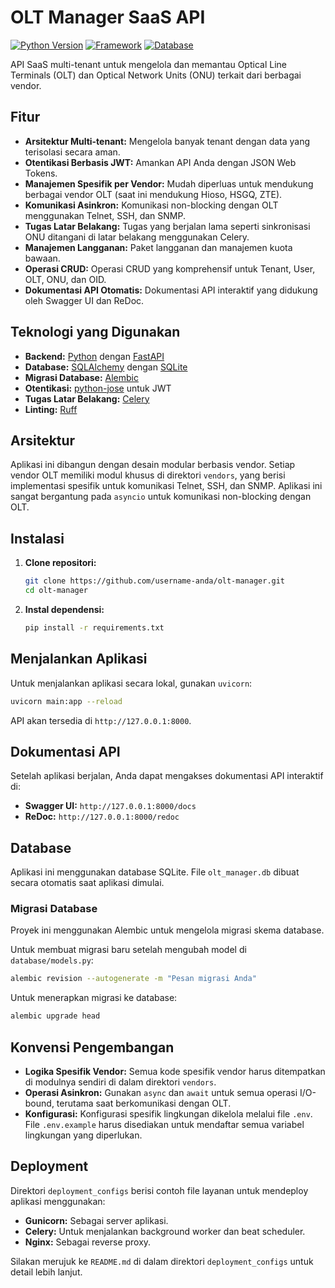 # OLT Manager SaaS API

[![Python Version](https://img.shields.io/badge/python-3.9%2B-blue.svg)](https://www.python.org/downloads/)
[![Framework](https://img.shields.io/badge/Framework-FastAPI-green.svg)](https://fastapi.tiangolo.com/)
[![Database](https://img.shields.io/badge/Database-SQLAlchemy%20%7C%20SQLite-orange.svg)](https://www.sqlalchemy.org/)

API SaaS multi-tenant untuk mengelola dan memantau Optical Line Terminals (OLT) dan Optical Network Units (ONU) terkait dari berbagai vendor.

## Fitur

*   **Arsitektur Multi-tenant:** Mengelola banyak tenant dengan data yang terisolasi secara aman.
*   **Otentikasi Berbasis JWT:** Amankan API Anda dengan JSON Web Tokens.
*   **Manajemen Spesifik per Vendor:** Mudah diperluas untuk mendukung berbagai vendor OLT (saat ini mendukung Hioso, HSGQ, ZTE).
*   **Komunikasi Asinkron:** Komunikasi non-blocking dengan OLT menggunakan Telnet, SSH, dan SNMP.
*   **Tugas Latar Belakang:** Tugas yang berjalan lama seperti sinkronisasi ONU ditangani di latar belakang menggunakan Celery.
*   **Manajemen Langganan:** Paket langganan dan manajemen kuota bawaan.
*   **Operasi CRUD:** Operasi CRUD yang komprehensif untuk Tenant, User, OLT, ONU, dan OID.
*   **Dokumentasi API Otomatis:** Dokumentasi API interaktif yang didukung oleh Swagger UI dan ReDoc.

## Teknologi yang Digunakan

*   **Backend:** [Python](https://www.python.org/) dengan [FastAPI](https://fastapi.tiangolo.com/)
*   **Database:** [SQLAlchemy](https://www.sqlalchemy.org/) dengan [SQLite](https://www.sqlite.org/index.html)
*   **Migrasi Database:** [Alembic](https://alembic.sqlalchemy.org/en/latest/)
*   **Otentikasi:** [python-jose](https://github.com/mpdavis/python-jose) untuk JWT
*   **Tugas Latar Belakang:** [Celery](https://docs.celeryq.dev/en/stable/)
*   **Linting:** [Ruff](https://beta.ruff.rs/docs/)

## Arsitektur

Aplikasi ini dibangun dengan desain modular berbasis vendor. Setiap vendor OLT memiliki modul khusus di direktori `vendors`, yang berisi implementasi spesifik untuk komunikasi Telnet, SSH, dan SNMP. Aplikasi ini sangat bergantung pada `asyncio` untuk komunikasi non-blocking dengan OLT.

## Instalasi

1.  **Clone repositori:**
    ```bash
    git clone https://github.com/username-anda/olt-manager.git
    cd olt-manager
    ```

2.  **Instal dependensi:**
    ```bash
    pip install -r requirements.txt
    ```

## Menjalankan Aplikasi

Untuk menjalankan aplikasi secara lokal, gunakan `uvicorn`:

```bash
uvicorn main:app --reload
```

API akan tersedia di `http://127.0.0.1:8000`.

## Dokumentasi API

Setelah aplikasi berjalan, Anda dapat mengakses dokumentasi API interaktif di:

*   **Swagger UI:** `http://127.0.0.1:8000/docs`
*   **ReDoc:** `http://127.0.0.1:8000/redoc`

## Database

Aplikasi ini menggunakan database SQLite. File `olt_manager.db` dibuat secara otomatis saat aplikasi dimulai.

### Migrasi Database

Proyek ini menggunakan Alembic untuk mengelola migrasi skema database.

Untuk membuat migrasi baru setelah mengubah model di `database/models.py`:

```bash
alembic revision --autogenerate -m "Pesan migrasi Anda"
```

Untuk menerapkan migrasi ke database:

```bash
alembic upgrade head
```

## Konvensi Pengembangan

*   **Logika Spesifik Vendor:** Semua kode spesifik vendor harus ditempatkan di modulnya sendiri di dalam direktori `vendors`.
*   **Operasi Asinkron:** Gunakan `async` dan `await` untuk semua operasi I/O-bound, terutama saat berkomunikasi dengan OLT.
*   **Konfigurasi:** Konfigurasi spesifik lingkungan dikelola melalui file `.env`. File `.env.example` harus disediakan untuk mendaftar semua variabel lingkungan yang diperlukan.

## Deployment

Direktori `deployment_configs` berisi contoh file layanan untuk mendeploy aplikasi menggunakan:

*   **Gunicorn:** Sebagai server aplikasi.
*   **Celery:** Untuk menjalankan background worker dan beat scheduler.
*   **Nginx:** Sebagai reverse proxy.

Silakan merujuk ke `README.md` di dalam direktori `deployment_configs` untuk detail lebih lanjut.
